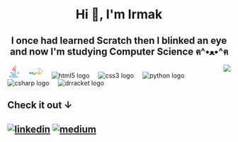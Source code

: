 <h1 align="center">Hi 👋, I'm Irmak </h1>
<h2 align="center"> I once had learned Scratch then I blinked an eye and now I'm studying Computer Science ฅ^•ﻌ•^ฅ </h2>
<img align="right" height="300" src="https://i.pinimg.com/originals/d0/d0/f4/d0d0f497e74132aac08104ea8619e264.gif"  />

<div align="left">
  <img src="https://raw.githubusercontent.com/devicons/devicon/master/icons/java/java-original.svg" height="30" alt="java logo"  />
  <img width="12" />
  <img src="https://raw.githubusercontent.com/devicons/devicon/master/icons/mysql/mysql-original-wordmark.svg" alt="mysql" height="30" alt="react logo"  />
  <img width="12" />
  <img src="https://cdn.jsdelivr.net/gh/devicons/devicon/icons/html5/html5-original.svg" height="30" alt="html5 logo"  />
  <img width="12" />
  <img src="https://cdn.jsdelivr.net/gh/devicons/devicon/icons/css3/css3-original.svg" height="30" alt="css3 logo"  />
  <img width="12" />
  <img src="https://upload.wikimedia.org/wikipedia/commons/2/21/Matlab_Logo.png" height="30" alt="python logo"  />
  <img width="12" />
  <img src="https://cdn.worldvectorlogo.com/logos/arduino-1.svg" height="30" alt="csharp logo"  />
    <img width="12" />
<img src="https://th.bing.com/th/id/OIP.vkIhDEPHEl4Er1ARHeY3xAHaHa?rs=1&pid=ImgDetMain" height="30" alt="drracket logo"  />
 <img width="12" />
  <h2> Check it out ↓ <h2>
 <p>
  <a target="_blank" href="https://www.linkedin.com/in/irmakdamlaozdemir" style="display: inline-block;">
    <img src="https://img.shields.io/badge/linkedin-logo?style=for-the-badge&logo=linkedin&logoColor=white&color=%230a77b6" alt="linkedin" />
  </a>
  <a target="_blank" href="https://medium.com/@irmakozfe" style="display: inline-block;">
    <img src="https://img.shields.io/badge/medium-logo?style=for-the-badge&logo=medium&logoColor=white&color=black" alt="medium" />
  </a>
</p>
</div>
    








